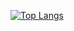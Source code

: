[![Top Langs](https://github-readme-stats.vercel.app/api/top-langs/?username=vSterlin&theme=dracula&hide=html,css,dockerfile&count_private=true)](https://github.com/vSterlin/github-readme-stats)
